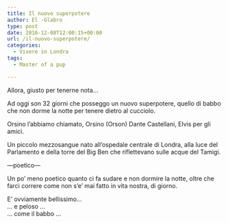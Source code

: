 ```yaml
---
title: Il nuovo superpotere
author: El -Glabro
type: post
date: 2016-12-08T12:00:15+00:00
url: /il-nuovo-superpotere/
categories:
  - Vivere in Londra
tags:
  - Master of a pup

---
```

Allora, giusto per tenerne nota&#8230;

Ad oggi son 32 giorni che posseggo un nuovo superpotere, quello di babbo che non dorme la notte per tenere dietro al cucciolo.

Orsino l&#8217;abbiamo chiamato, Orsino (Orson) Dante Castellani, Elvis per gli amici.

Un piccolo mezzosangue nato all&#8217;ospedale centrale di Londra, alla luce del Parlamento e della torre del Big Ben che riflettevano sulle acque del Tamigi.

&#8212;poetico&#8212;

Un po&#8217; meno poetico quanto ci fa sudare e non dormire la notte, oltre che farci correre come non s&#8217;e&#8217; mai fatto in vita nostra, di giorno.

E&#8217; ovviamente bellissimo&#8230;  
&#8230; e peloso &#8230;  
&#8230; come il babbo &#8230;